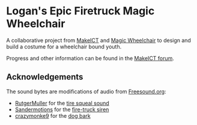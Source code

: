 # Logan's Epic Firetruck Magic Wheelchair 
A collaborative project from [MakeICT](http://makeict.org) and [Magic Wheelchair](https://www.magicwheelchair.org/) to design and build a costume for a wheelchair bound youth.

Progress and other information can be found in the [MakeICT forum](https://talk.makeict.org/t/logans-epic-magic-wheelchair-halloween/1686/187).

## Acknowledgements
The sound bytes are modifications of audio from [Freesound.org](https://freesound.org):
* [RutgerMuller](https://freesound.org/people/RutgerMuller/) for the [tire squeal sound](https://freesound.org/people/RutgerMuller/sounds/104026/)
* [Sandermotions](https://freesound.org/people/Sandermotions/) for the [fire-truck siren](https://freesound.org/people/Sandermotions/sounds/377126/)
* [crazymonke9](https://freesound.org/people/crazymonke9/) for the [dog bark](https://freesound.org/people/crazymonke9/sounds/418106/)